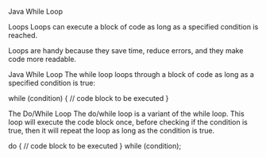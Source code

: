 Java While Loop

Loops
Loops can execute a block of code as long as a specified condition is reached.

Loops are handy because they save time, reduce errors, and they make code more readable.

Java While Loop
The while loop loops through a block of code as long as a specified condition is true:

while (condition) {
  // code block to be executed
}

The Do/While Loop
The do/while loop is a variant of the while loop. This loop will execute the code block once, before checking if the
condition is true, then it will repeat the loop as long as the condition is true.

do {
  // code block to be executed
}
while (condition);
